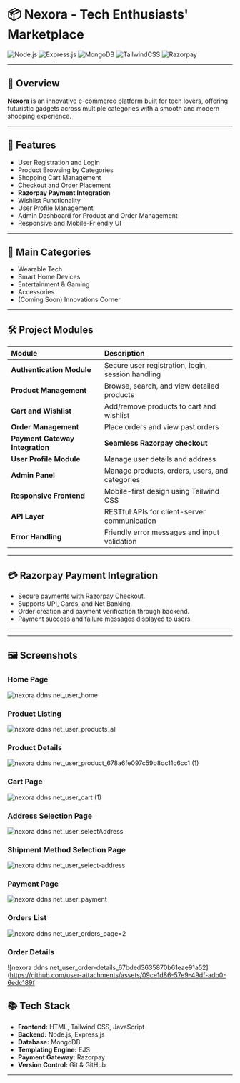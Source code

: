# 📦 Nexora - Tech Enthusiasts' Marketplace

![Node.js](https://img.shields.io/badge/Node.js-339933?style=for-the-badge&logo=nodedotjs&logoColor=white)
![Express.js](https://img.shields.io/badge/Express.js-000000?style=for-the-badge&logo=express&logoColor=white)
![MongoDB](https://img.shields.io/badge/MongoDB-47A248?style=for-the-badge&logo=mongodb&logoColor=white)
![TailwindCSS](https://img.shields.io/badge/TailwindCSS-06B6D4?style=for-the-badge&logo=tailwindcss&logoColor=white)
![Razorpay](https://img.shields.io/badge/Razorpay-02042B?style=for-the-badge&logo=razorpay&logoColor=white)

---

## 📖 Overview

**Nexora** is an innovative e-commerce platform built for tech lovers, offering futuristic gadgets across multiple categories with a smooth and modern shopping experience.

---

## 🚀 Features

- User Registration and Login
- Product Browsing by Categories
- Shopping Cart Management
- Checkout and Order Placement
- **Razorpay Payment Integration**
- Wishlist Functionality
- User Profile Management
- Admin Dashboard for Product and Order Management
- Responsive and Mobile-Friendly UI

---

## 🛒 Main Categories

- Wearable Tech
- Smart Home Devices
- Entertainment & Gaming
- Accessories
- (Coming Soon) Innovations Corner

---

## 🛠️ Project Modules

| Module | Description |
|:-------|:------------|
| **Authentication Module** | Secure user registration, login, session handling |
| **Product Management** | Browse, search, and view detailed products |
| **Cart and Wishlist** | Add/remove products to cart and wishlist |
| **Order Management** | Place orders and view past orders |
| **Payment Gateway Integration** | **Seamless Razorpay checkout** |
| **User Profile Module** | Manage user details and address |
| **Admin Panel** | Manage products, orders, users, and categories |
| **Responsive Frontend** | Mobile-first design using Tailwind CSS |
| **API Layer** | RESTful APIs for client-server communication |
| **Error Handling** | Friendly error messages and input validation |

---

## 💳 Razorpay Payment Integration

- Secure payments with Razorpay Checkout.
- Supports UPI, Cards, and Net Banking.
- Order creation and payment verification through backend.
- Payment success and failure messages displayed to users.

---
---

## 🖼️ Screenshots


###  Home Page
![nexora ddns net_user_home](https://github.com/user-attachments/assets/2ee8620d-7218-4788-bf3a-288ec8d4c949)

### Product Listing
![nexora ddns net_user_products_all](https://github.com/user-attachments/assets/54d4a0ed-5ff5-424e-a089-8554192221e9)

### Product Details
![nexora ddns net_user_product_678a6fe097c59b8dc11c6cc1 (1)](https://github.com/user-attachments/assets/3ac94cae-83b9-4ead-a176-1fdbe7134588)


### Cart Page
![nexora ddns net_user_cart (1)](https://github.com/user-attachments/assets/365c458c-4769-499c-bc0e-4036acf500cf)

### Address Selection Page

![nexora ddns net_user_selectAddress](https://github.com/user-attachments/assets/11659c18-ed19-40a8-ae65-69cdfdfc0547)

### Shipment Method Selection Page

![nexora ddns net_user_select-address](https://github.com/user-attachments/assets/955d5cca-7ffa-425d-8540-e6bc530b2060)


### Payment Page

![nexora ddns net_user_payment](https://github.com/user-attachments/assets/3932c250-6cae-4c12-a611-d57932182d24)


### Orders List

![nexora ddns net_user_orders_page=2](https://github.com/user-attachments/assets/95d2e070-df35-4799-b18e-9a12d884cd2a)

### Order Details

![nexora ddns net_user_order-details_67bded3635870b61eae91a52](https://github.com/user-attachments/assets/09ce1d86-57e9-49df-adb0-6edc189f



## 📚 Tech Stack

- **Frontend:** HTML, Tailwind CSS, JavaScript
- **Backend:** Node.js, Express.js
- **Database:** MongoDB
- **Templating Engine:** EJS
- **Payment Gateway:** Razorpay
- **Version Control:** Git & GitHub

---


